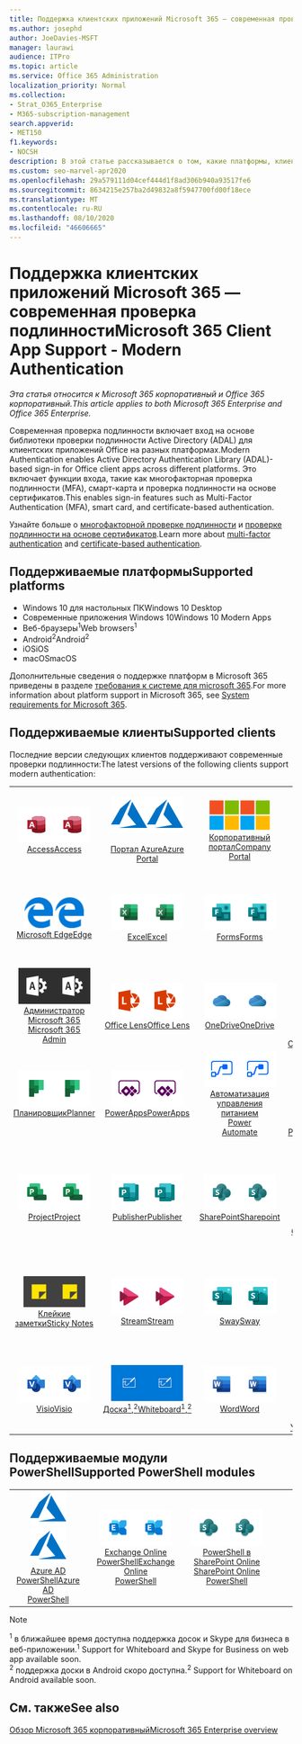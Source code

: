 ```yaml
---
title: Поддержка клиентских приложений Microsoft 365 — современная проверка подлинности
ms.author: josephd
author: JoeDavies-MSFT
manager: laurawi
audience: ITPro
ms.topic: article
ms.service: Office 365 Administration
localization_priority: Normal
ms.collection:
- Strat_O365_Enterprise
- M365-subscription-management
search.appverid:
- MET150
f1.keywords:
- NOCSH
description: В этой статье рассказывается о том, какие платформы, клиенты и модули PowerShell поддерживают современные проверки подлинности для Microsoft 365.
ms.custom: seo-marvel-apr2020
ms.openlocfilehash: 29a579111d04cef444d1f8ad306b940a93517fe6
ms.sourcegitcommit: 8634215e257ba2d49832a8f5947700fd00f18ece
ms.translationtype: MT
ms.contentlocale: ru-RU
ms.lasthandoff: 08/10/2020
ms.locfileid: "46606665"
---
```

# <a name="microsoft-365-client-app-support---modern-authentication"></a><span data-ttu-id="8d72f-103">Поддержка клиентских приложений Microsoft 365 — современная проверка подлинности</span><span class="sxs-lookup"><span data-stu-id="8d72f-103">Microsoft 365 Client App Support - Modern Authentication</span></span>

<span data-ttu-id="8d72f-104">*Эта статья относится к Microsoft 365 корпоративный и Office 365 корпоративный.*</span><span class="sxs-lookup"><span data-stu-id="8d72f-104">*This article applies to both Microsoft 365 Enterprise and Office 365 Enterprise.*</span></span>

<span data-ttu-id="8d72f-105">Современная проверка подлинности включает вход на основе библиотеки проверки подлинности Active Directory (ADAL) для клиентских приложений Office на разных платформах.</span><span class="sxs-lookup"><span data-stu-id="8d72f-105">Modern Authentication enables Active Directory Authentication Library (ADAL)-based sign-in for Office client apps across different platforms.</span></span> <span data-ttu-id="8d72f-106">Это включает функции входа, такие как многофакторная проверка подлинности (MFA), смарт-карта и проверка подлинности на основе сертификатов.</span><span class="sxs-lookup"><span data-stu-id="8d72f-106">This enables sign-in features such as Multi-Factor Authentication (MFA), smart card, and certificate-based authentication.</span></span>

<span data-ttu-id="8d72f-107">Узнайте больше о [многофакторной проверке подлинности](https://docs.microsoft.com/azure/active-directory/authentication/multi-factor-authentication) и [проверке подлинности на основе сертификатов](https://docs.microsoft.com/azure/active-directory/active-directory-certificate-based-authentication-get-started).</span><span class="sxs-lookup"><span data-stu-id="8d72f-107">Learn more about [multi-factor authentication](https://docs.microsoft.com/azure/active-directory/authentication/multi-factor-authentication) and [certificate-based authentication](https://docs.microsoft.com/azure/active-directory/active-directory-certificate-based-authentication-get-started).</span></span>

## <a name="supported-platforms"></a><span data-ttu-id="8d72f-108">Поддерживаемые платформы</span><span class="sxs-lookup"><span data-stu-id="8d72f-108">Supported platforms</span></span>

 - <span data-ttu-id="8d72f-109">Windows 10 для настольных ПК</span><span class="sxs-lookup"><span data-stu-id="8d72f-109">Windows 10 Desktop</span></span>
 - <span data-ttu-id="8d72f-110">Современные приложения Windows 10</span><span class="sxs-lookup"><span data-stu-id="8d72f-110">Windows 10 Modern Apps</span></span>
 - <span data-ttu-id="8d72f-111">Веб-браузеры<sup>1</sup></span><span class="sxs-lookup"><span data-stu-id="8d72f-111">Web browsers<sup>1</sup></span></span>
 - <span data-ttu-id="8d72f-112">Android<sup>2</sup></span><span class="sxs-lookup"><span data-stu-id="8d72f-112">Android<sup>2</sup></span></span>
 - <span data-ttu-id="8d72f-113">iOS</span><span class="sxs-lookup"><span data-stu-id="8d72f-113">iOS</span></span>
 - <span data-ttu-id="8d72f-114">macOS</span><span class="sxs-lookup"><span data-stu-id="8d72f-114">macOS</span></span>

<span data-ttu-id="8d72f-115">Дополнительные сведения о поддержке платформ в Microsoft 365 приведены в разделе [требования к системе для microsoft 365](https://products.office.com/office-system-requirements).</span><span class="sxs-lookup"><span data-stu-id="8d72f-115">For more information about platform support in Microsoft 365, see [System requirements for Microsoft 365](https://products.office.com/office-system-requirements).</span></span>

## <a name="supported-clients"></a><span data-ttu-id="8d72f-116">Поддерживаемые клиенты</span><span class="sxs-lookup"><span data-stu-id="8d72f-116">Supported clients</span></span>

<span data-ttu-id="8d72f-117">Последние версии следующих клиентов поддерживают современные проверки подлинности:</span><span class="sxs-lookup"><span data-stu-id="8d72f-117">The latest versions of the following clients support modern authentication:</span></span>

| | | | | | |
|:---:|:---:|:---:|:---:|:---:|:---:|
| <span data-ttu-id="8d72f-118">![Значок Access](media/o365-access-64x64.png)</span><span class="sxs-lookup"><span data-stu-id="8d72f-118">![Access icon](media/o365-access-64x64.png)</span></span> <br> [<span data-ttu-id="8d72f-119">Access</span><span class="sxs-lookup"><span data-stu-id="8d72f-119">Access</span></span>](https://products.office.com/access) | <span data-ttu-id="8d72f-120">![Значок Azure](media/o365-azure-64x64.png)</span><span class="sxs-lookup"><span data-stu-id="8d72f-120">![Azure icon](media/o365-azure-64x64.png)</span></span> <br> [<span data-ttu-id="8d72f-121"><br>Портал Azure</span><span class="sxs-lookup"><span data-stu-id="8d72f-121">Azure <br> Portal </span></span>](https://azure.microsoft.com/features/azure-portal/) | <span data-ttu-id="8d72f-122">![Значок портала компании](media/o365-microsoft-64x64.png)</span><span class="sxs-lookup"><span data-stu-id="8d72f-122">![Company portal icon](media/o365-microsoft-64x64.png)</span></span> <br> [<span data-ttu-id="8d72f-123">Корпоративный <br> портал</span><span class="sxs-lookup"><span data-stu-id="8d72f-123">Company <br> Portal </span></span>](https://docs.microsoft.com/intune-user-help/sign-in-to-the-company-portal) | <span data-ttu-id="8d72f-124">![Значок delve](media/o365-delve-64x64.png)</span><span class="sxs-lookup"><span data-stu-id="8d72f-124">![Delve icon](media/o365-delve-64x64.png)</span></span> <br> [<span data-ttu-id="8d72f-125">Delve</span><span class="sxs-lookup"><span data-stu-id="8d72f-125">Delve</span></span>](https://products.office.com/business/intelligent-search) | <span data-ttu-id="8d72f-126">![Значок Dynamics 365](media/o365-dynamics365-64x64.png)</span><span class="sxs-lookup"><span data-stu-id="8d72f-126">![Dynamics 365 icon](media/o365-dynamics365-64x64.png)</span></span> <br> [<span data-ttu-id="8d72f-127">Dynamics 365</span><span class="sxs-lookup"><span data-stu-id="8d72f-127">Dynamics 365</span></span>](https://dynamics.microsoft.com) 
| <span data-ttu-id="8d72f-128">![Значок пограничного сервера](media/o365-edge-64x64.png)</span><span class="sxs-lookup"><span data-stu-id="8d72f-128">![Edge icon](media/o365-edge-64x64.png)</span></span> <br> [<span data-ttu-id="8d72f-129">Microsoft Edge</span><span class="sxs-lookup"><span data-stu-id="8d72f-129">Edge</span></span>](https://www.microsoft.com/windows/microsoft-edge) | <span data-ttu-id="8d72f-130">![Значок Excel](media/o365-excel-64x64.png)</span><span class="sxs-lookup"><span data-stu-id="8d72f-130">![Excel icon](media/o365-excel-64x64.png)</span></span> <br> [<span data-ttu-id="8d72f-131">Excel</span><span class="sxs-lookup"><span data-stu-id="8d72f-131">Excel</span></span>](https://products.office.com/excel) | <span data-ttu-id="8d72f-132">![Значок Forms](media/o365-forms-64x64.png)</span><span class="sxs-lookup"><span data-stu-id="8d72f-132">![Forms icon](media/o365-forms-64x64.png)</span></span> <br> [<span data-ttu-id="8d72f-133">Forms</span><span class="sxs-lookup"><span data-stu-id="8d72f-133">Forms</span></span>](https://flow.microsoft.com/connectors/shared_microsoftforms/microsoft-forms/) | <span data-ttu-id="8d72f-134">![Значок Kaizala](media/o365-kaizala-64x64.png)</span><span class="sxs-lookup"><span data-stu-id="8d72f-134">![Kaizala icon](media/o365-kaizala-64x64.png)</span></span> <br> [<span data-ttu-id="8d72f-135">Kaizala</span><span class="sxs-lookup"><span data-stu-id="8d72f-135">Kaizala</span></span>](https://products.office.com/en/business/microsoft-kaizala) | <span data-ttu-id="8d72f-136">![Значок Office.com](media/o365-office-64x64.png)</span><span class="sxs-lookup"><span data-stu-id="8d72f-136">![Office.com icon](media/o365-office-64x64.png)</span></span> <br> [<span data-ttu-id="8d72f-137">Office.com</span><span class="sxs-lookup"><span data-stu-id="8d72f-137">Office.com</span></span>](https://www.office.com/) 
| <span data-ttu-id="8d72f-138">![Значок администратора Office 365](media/o365-o365admin-64x64.png)</span><span class="sxs-lookup"><span data-stu-id="8d72f-138">![Office 365 Admin icon](media/o365-o365admin-64x64.png)</span></span> <br> [<span data-ttu-id="8d72f-139">Администратор Microsoft 365 <br></span><span class="sxs-lookup"><span data-stu-id="8d72f-139">Microsoft 365 <br> Admin</span></span>](https://products.office.com/business/manage-office-365-admin-app) | <span data-ttu-id="8d72f-140">![Значок лупы](media/o365-lens-64x64.png)</span><span class="sxs-lookup"><span data-stu-id="8d72f-140">![Lens icon](media/o365-lens-64x64.png)</span></span> <br> [<span data-ttu-id="8d72f-141">Office Lens</span><span class="sxs-lookup"><span data-stu-id="8d72f-141">Office Lens</span></span>](https://www.microsoft.com/p/office-lens/9wzdncrfj3t8?activetab=pivot%3Aoverviewtab) | <span data-ttu-id="8d72f-142">![Значок OneDrive для бизнеса](media/o365-OneDrive-64x64.png)</span><span class="sxs-lookup"><span data-stu-id="8d72f-142">![OneDrive for Business icon](media/o365-OneDrive-64x64.png)</span></span> <br> [<span data-ttu-id="8d72f-143">OneDrive</span><span class="sxs-lookup"><span data-stu-id="8d72f-143">OneDrive</span></span>](https://products.office.com/onedrive-for-business/online-cloud-storage) |  <span data-ttu-id="8d72f-144">![Значок OneNote](media/o365-OneNote-64x64.png)</span><span class="sxs-lookup"><span data-stu-id="8d72f-144">![OneNote icon](media/o365-OneNote-64x64.png)</span></span> <br> [<span data-ttu-id="8d72f-145">OneNote</span><span class="sxs-lookup"><span data-stu-id="8d72f-145">OneNote</span></span>](https://products.office.com/onenote) | <span data-ttu-id="8d72f-146">![Значок Outlook](media/o365-outlook-64x64.png)</span><span class="sxs-lookup"><span data-stu-id="8d72f-146">![Outlook icon](media/o365-outlook-64x64.png)</span></span> <br> [<span data-ttu-id="8d72f-147">Outlook</span><span class="sxs-lookup"><span data-stu-id="8d72f-147">Outlook</span></span>](https://products.office.com/outlook) 
| <span data-ttu-id="8d72f-148">![Значок Планировщика](media/o365-planner-64x64.png)</span><span class="sxs-lookup"><span data-stu-id="8d72f-148">![Planner icon](media/o365-planner-64x64.png)</span></span> <br> [<span data-ttu-id="8d72f-149">Планировщик</span><span class="sxs-lookup"><span data-stu-id="8d72f-149">Planner</span></span>](https://products.office.com/business/task-management-software) | <span data-ttu-id="8d72f-150">![Значок PowerApps](media/o365-powerapps-64x64.png)</span><span class="sxs-lookup"><span data-stu-id="8d72f-150">![PowerApps icon](media/o365-powerapps-64x64.png)</span></span> <br> [<span data-ttu-id="8d72f-151">PowerApps</span><span class="sxs-lookup"><span data-stu-id="8d72f-151">PowerApps </span></span>](https://powerapps.microsoft.com) | <span data-ttu-id="8d72f-152">![Значок автоматизированного управления питанием](media/o365-flow-64x64.png)</span><span class="sxs-lookup"><span data-stu-id="8d72f-152">![Power Automate icon](media/o365-flow-64x64.png)</span></span> <br> [<span data-ttu-id="8d72f-153">Автоматизация управления питанием <br></span><span class="sxs-lookup"><span data-stu-id="8d72f-153">Power <br> Automate</span></span>](https://flow.microsoft.com) | <span data-ttu-id="8d72f-154">![Значок PowerBI](media/o365-powerbi-64x64.png)</span><span class="sxs-lookup"><span data-stu-id="8d72f-154">![PowerBI icon](media/o365-powerbi-64x64.png)</span></span> <br> [<span data-ttu-id="8d72f-155">Power BI</span><span class="sxs-lookup"><span data-stu-id="8d72f-155">Power BI</span></span>](https://powerbi.microsoft.com)| <span data-ttu-id="8d72f-156">![Значок PowerPoint](media/o365-powerpoint-64x64.png)</span><span class="sxs-lookup"><span data-stu-id="8d72f-156">![PowerPoint icon](media/o365-powerpoint-64x64.png)</span></span> <br> [<span data-ttu-id="8d72f-157">PowerPoint</span><span class="sxs-lookup"><span data-stu-id="8d72f-157">PowerPoint</span></span>](https://products.office.com/powerpoint) 
| <span data-ttu-id="8d72f-158">![Значок Project](media/o365-project-64x64.png)</span><span class="sxs-lookup"><span data-stu-id="8d72f-158">![Project icon](media/o365-project-64x64.png)</span></span> <br> [<span data-ttu-id="8d72f-159">Project</span><span class="sxs-lookup"><span data-stu-id="8d72f-159">Project</span></span>](https://products.office.com/project) | <span data-ttu-id="8d72f-160">![Значок Publisher](media/o365-publisher-64x64.png)</span><span class="sxs-lookup"><span data-stu-id="8d72f-160">![Publisher icon](media/o365-publisher-64x64.png)</span></span> <br> [<span data-ttu-id="8d72f-161">Publisher</span><span class="sxs-lookup"><span data-stu-id="8d72f-161">Publisher</span></span>](https://products.office.com/publisher) | <span data-ttu-id="8d72f-162">![Значок SharePoint](media/o365-sharepoint-64x64.png)</span><span class="sxs-lookup"><span data-stu-id="8d72f-162">![SharePoint icon](media/o365-sharepoint-64x64.png)</span></span> <br> [<span data-ttu-id="8d72f-163">SharePoint</span><span class="sxs-lookup"><span data-stu-id="8d72f-163">Sharepoint</span></span>](https://products.office.com/sharepoint) | <span data-ttu-id="8d72f-164">![Значок Skype для бизнеса](media/o365-skypeforbusiness-64x64.png)</span><span class="sxs-lookup"><span data-stu-id="8d72f-164">![Skype for Business icon](media/o365-skypeforbusiness-64x64.png)</span></span> <br> [<span data-ttu-id="8d72f-165">Skype для <br> бизнеса<sup>1</sup></span><span class="sxs-lookup"><span data-stu-id="8d72f-165">Skype for <br> Business<sup>1</sup></span></span>](https://www.skype.com/business/) | <span data-ttu-id="8d72f-166">![Значок StaffHub](media/o365-staffhub-64x64.png)</span><span class="sxs-lookup"><span data-stu-id="8d72f-166">![StaffHub icon](media/o365-staffhub-64x64.png)</span></span> <br> [<span data-ttu-id="8d72f-167">StaffHub</span><span class="sxs-lookup"><span data-stu-id="8d72f-167">StaffHub</span></span>](https://products.office.com/microsoft-staffhub/staff-scheduling-software)
| <span data-ttu-id="8d72f-168">![Значок клейких заметок](media/o365-stickynotes-64x64.png)</span><span class="sxs-lookup"><span data-stu-id="8d72f-168">![Sticky Notes icon](media/o365-stickynotes-64x64.png)</span></span> <br> [<span data-ttu-id="8d72f-169">Клейкие заметки</span><span class="sxs-lookup"><span data-stu-id="8d72f-169">Sticky Notes</span></span>](https://www.microsoft.com/p/microsoft-sticky-notes/9nblggh4qghw) | <span data-ttu-id="8d72f-170">![Значок Stream](media/o365-stream-64x64.png)</span><span class="sxs-lookup"><span data-stu-id="8d72f-170">![Stream icon](media/o365-stream-64x64.png)</span></span> <br> [<span data-ttu-id="8d72f-171">Stream</span><span class="sxs-lookup"><span data-stu-id="8d72f-171">Stream</span></span>](https://stream.microsoft.com) | <span data-ttu-id="8d72f-172">![Значок Sway](media/o365-sway-64x64.png)</span><span class="sxs-lookup"><span data-stu-id="8d72f-172">![Sway icon](media/o365-sway-64x64.png)</span></span> <br> [<span data-ttu-id="8d72f-173">Sway</span><span class="sxs-lookup"><span data-stu-id="8d72f-173">Sway</span></span>](https://sway.com) | <span data-ttu-id="8d72f-174">![Значок Teams](media/o365-teams-64x64.png)</span><span class="sxs-lookup"><span data-stu-id="8d72f-174">![Teams icon](media/o365-teams-64x64.png)</span></span> <br> [<span data-ttu-id="8d72f-175">Teams</span><span class="sxs-lookup"><span data-stu-id="8d72f-175">Teams</span></span>](https://products.office.com/microsoft-teams/group-chat-software) | <span data-ttu-id="8d72f-176">![Значок "to do"](media/o365-todo-64x64.png)</span><span class="sxs-lookup"><span data-stu-id="8d72f-176">![To Do icon](media/o365-todo-64x64.png)</span></span> <br> [<span data-ttu-id="8d72f-177">To-Do</span><span class="sxs-lookup"><span data-stu-id="8d72f-177">To Do</span></span>](https://todo.microsoft.com) 
| <span data-ttu-id="8d72f-178">![Значок Visio](media/o365-visio-64x64.png)</span><span class="sxs-lookup"><span data-stu-id="8d72f-178">![Visio icon](media/o365-visio-64x64.png)</span></span> <br> [<span data-ttu-id="8d72f-179">Visio</span><span class="sxs-lookup"><span data-stu-id="8d72f-179">Visio</span></span>](https://products.office.com/visio/flowchart-software) | <span data-ttu-id="8d72f-180">![Значок Доски](media/o365-whiteboard-64x64.png)</span><span class="sxs-lookup"><span data-stu-id="8d72f-180">![Whiteboard icon](media/o365-whiteboard-64x64.png)</span></span> <br> [<span data-ttu-id="8d72f-181">Доска<sup>1</sup>,<sup>2</sup></span><span class="sxs-lookup"><span data-stu-id="8d72f-181">Whiteboard<sup>1</sup>,<sup>2</sup></span></span>](https://whiteboard.microsoft.com/) | <span data-ttu-id="8d72f-182">![Значок Word](media/o365-word-64x64.png)</span><span class="sxs-lookup"><span data-stu-id="8d72f-182">![Word icon](media/o365-word-64x64.png)</span></span> <br> [<span data-ttu-id="8d72f-183">Word</span><span class="sxs-lookup"><span data-stu-id="8d72f-183">Word</span></span>](https://products.office.com/word) | <span data-ttu-id="8d72f-184">![Значок Yammer](media/o365-yammer-64x64.png)</span><span class="sxs-lookup"><span data-stu-id="8d72f-184">![Yammer icon](media/o365-yammer-64x64.png)</span></span> <br> [<span data-ttu-id="8d72f-185">Yammer</span><span class="sxs-lookup"><span data-stu-id="8d72f-185">Yammer</span></span>](https://products.office.com/yammer/yammer-overview) | <span data-ttu-id="8d72f-186">![Значок Yammer](media/o365-yammer-64x64.png)</span><span class="sxs-lookup"><span data-stu-id="8d72f-186">![Yammer icon](media/o365-yammer-64x64.png)</span></span> <br> [<span data-ttu-id="8d72f-187">Уведомление об Yammer <br></span><span class="sxs-lookup"><span data-stu-id="8d72f-187">Yammer <br> Notifier</span></span>](https://products.office.com/yammer/yammer-overview) |  |

## <a name="supported-powershell-modules"></a><span data-ttu-id="8d72f-188">Поддерживаемые модули PowerShell</span><span class="sxs-lookup"><span data-stu-id="8d72f-188">Supported PowerShell modules</span></span>

| | | | | | |
|:---:|:---:|:---:|:---:|:---:|:---:|
| <span data-ttu-id="8d72f-189">![Значок Azure](media/o365-azure-64x64.png)</span><span class="sxs-lookup"><span data-stu-id="8d72f-189">![Azure icon](media/o365-azure-64x64.png)</span></span> <br> [<span data-ttu-id="8d72f-190">Azure AD <br> PowerShell</span><span class="sxs-lookup"><span data-stu-id="8d72f-190">Azure AD <br> PowerShell</span></span>](https://docs.microsoft.com/powershell/azure/active-directory/overview?view=azureadps-2.0) | <span data-ttu-id="8d72f-191">![Значок Exchange](media/o365-exchange-64x64.png)</span><span class="sxs-lookup"><span data-stu-id="8d72f-191">![Exchange icon](media/o365-exchange-64x64.png)</span></span> <br> [<span data-ttu-id="8d72f-192">Exchange Online <br> PowerShell</span><span class="sxs-lookup"><span data-stu-id="8d72f-192">Exchange Online <br> PowerShell</span></span>](https://docs.microsoft.com/powershell/exchange/exchange-online/exchange-online-powershell?view=exchange-ps) | <span data-ttu-id="8d72f-193">![Значок SharePoint](media/o365-sharepoint-64x64.png)</span><span class="sxs-lookup"><span data-stu-id="8d72f-193">![SharePoint icon](media/o365-sharepoint-64x64.png)</span></span> <br> [<span data-ttu-id="8d72f-194">PowerShell в SharePoint Online <br></span><span class="sxs-lookup"><span data-stu-id="8d72f-194">SharePoint Online <br> PowerShell</span></span>](https://docs.microsoft.com/powershell/sharepoint/sharepoint-online/connect-sharepoint-online)

> [!NOTE]
> <span data-ttu-id="8d72f-195"><sup>1</sup> в ближайшее время доступна поддержка досок и Skype для бизнеса в веб-приложении.</span><span class="sxs-lookup"><span data-stu-id="8d72f-195"><sup>1</sup> Support for Whiteboard and Skype for Business on web app available soon.</span></span> <br>
> <span data-ttu-id="8d72f-196"><sup>2</sup> поддержка доски в Android скоро доступна.</span><span class="sxs-lookup"><span data-stu-id="8d72f-196"><sup>2</sup> Support for Whiteboard on Android available soon.</span></span>

## <a name="see-also"></a><span data-ttu-id="8d72f-197">См. также</span><span class="sxs-lookup"><span data-stu-id="8d72f-197">See also</span></span>

[<span data-ttu-id="8d72f-198">Обзор Microsoft 365 корпоративный</span><span class="sxs-lookup"><span data-stu-id="8d72f-198">Microsoft 365 Enterprise overview</span></span>](https://docs.microsoft.com/microsoft-365/enterprise/microsoft-365-overview)
